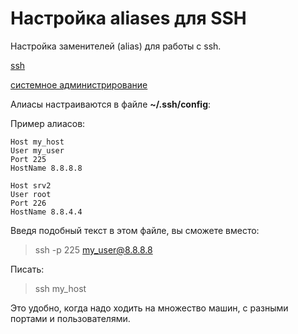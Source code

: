 # Настройка aliases для SSH

Настройка заменителей (alias) для работы с ssh.

[ssh](./meta_ssh.md)

[системное администрирование](./meta_sistemnoe_administrirovanie.md)

Алиасы настраиваются в файле  **~/.ssh/config**:

Пример алиасов:
    
    Host my_host
    User my_user
    Port 225
    HostName 8.8.8.8
    
    Host srv2
    User root
    Port 226
    HostName 8.8.4.4

Введя подобный текст в этом файле, вы сможете вместо:

> ssh -p 225 my_user@8.8.8.8

Писать:

> ssh my_host

Это удобно, когда надо ходить на множество машин, 
с разными портами и пользователями.
